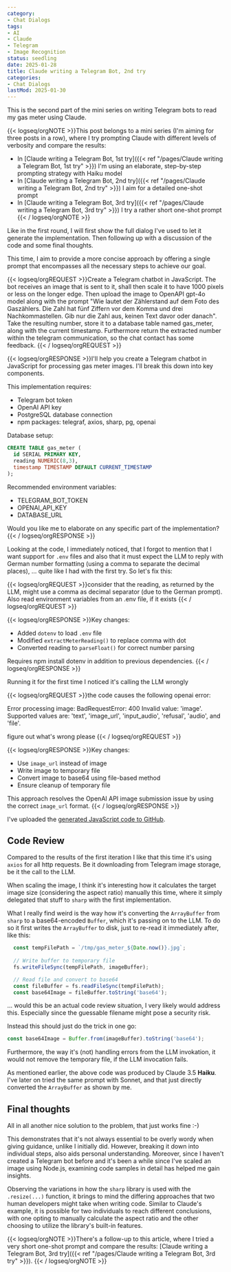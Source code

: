 ```yaml
---
category:
- Chat Dialogs
tags:
- AI
- Claude
- Telegram
- Image Recognition
status: seedling
date: 2025-01-28
title: Claude writing a Telegram Bot, 2nd try
categories:
- Chat Dialogs
lastMod: 2025-01-30
---
```

This is the second part of the mini series on writing Telegram bots to read my gas meter using Claude.

{{< logseq/orgNOTE >}}This post belongs to a mini series (I'm aiming for three posts in a row), where I try prompting Claude with different levels of verbosity and compare the results:
* In [Claude writing a Telegram Bot, 1st try]({{< ref "/pages/Claude writing a Telegram Bot, 1st try" >}}) I'm using an elaborate, step-by-step prompting strategy with Haiku model
* In [Claude writing a Telegram Bot, 2nd try]({{< ref "/pages/Claude writing a Telegram Bot, 2nd try" >}}) I aim for a detailed one-shot prompt
* In [Claude writing a Telegram Bot, 3rd try]({{< ref "/pages/Claude writing a Telegram Bot, 3rd try" >}}) I try a rather short one-shot prompt 
{{< / logseq/orgNOTE >}}

Like in the first round, I will first show the full dialog I've used to let it generate the implementation. Then following up with a discussion of the code and some final thoughts.

This time, I aim to provide a more concise approach by offering a single prompt that encompasses all the necessary steps to achieve our goal.

{{< logseq/orgREQUEST >}}Create a Telegram chatbot in JavaScript. The bot receives an image that is sent to it, shall then scale it to have 1000 pixels or less on the longer edge. Then upload the image to OpenAPI gpt-4o model along with the prompt "Wie lautet der Zählerstand auf dem Foto des Gaszählers. Die Zahl hat fünf Ziffern vor dem Komma und drei Nachkommastellen. Gib nur die Zahl aus, keinen Text davor oder danach". Take the resulting number, store it to a database table named gas_meter, along with the current timestamp. Furthermore return the extracted number within the telegram communication, so the chat contact has some feedback.
{{< / logseq/orgREQUEST >}}

{{< logseq/orgRESPONSE >}}I'll help you create a Telegram chatbot in JavaScript for processing gas meter images. I'll break this down into key components.

This implementation requires:
* Telegram bot token
* OpenAI API key
* PostgreSQL database connection
* npm packages: telegraf, axios, sharp, pg, openai


Database setup:
```sql
CREATE TABLE gas_meter (
  id SERIAL PRIMARY KEY,
  reading NUMERIC(8,3),
  timestamp TIMESTAMP DEFAULT CURRENT_TIMESTAMP
);
```

Recommended environment variables:

* TELEGRAM_BOT_TOKEN
* OPENAI_API_KEY
* DATABASE_URL


Would you like me to elaborate on any specific part of the implementation?
{{< / logseq/orgRESPONSE >}}

Looking at the code, I immediately noticed, that I forgot to mention that I want support for `.env` files and also that it must expect the LLM to reply with German number formatting (using a comma to separate the decimal places), ... quite like I had with the first try.
So let's fix this:

{{< logseq/orgREQUEST >}}consider that the reading, as returned by the LLM, might use a comma as decimal separator (due to the German prompt). Also read environment variables from an .env file, if it exists
{{< / logseq/orgREQUEST >}}

{{< logseq/orgRESPONSE >}}Key changes:

* Added `dotenv` to load `.env` file
* Modified `extractMeterReading()` to replace comma with dot
* Converted reading to `parseFloat()` for correct number parsing


Requires npm install dotenv in addition to previous dependencies.
{{< / logseq/orgRESPONSE >}}

Running it for the first time I noticed it's calling the LLM wrongly

{{< logseq/orgREQUEST >}}the code causes the following openai error:

Error processing image: BadRequestError: 400 Invalid value: 'image'. Supported values are: 'text', 'image_url', 'input_audio', 'refusal', 'audio', and 'file'.

figure out what's wrong please
{{< / logseq/orgREQUEST >}}

{{< logseq/orgRESPONSE >}}Key changes:

* Use `image_url` instead of image
* Write image to temporary file
* Convert image to base64 using file-based method
* Ensure cleanup of temporary file


This approach resolves the OpenAI API image submission issue by using the correct `image_url` format.
{{< / logseq/orgRESPONSE >}}

I've uploaded the [generated JavaScript code to GitHub](https://github.com/stesie/gaszaehler-bot-2/blob/main/telegram-gas-meter-bot.js).

## Code Review

Compared to the results of the first iteration I like that this time it's using `axios` for all http requests. Be it downloading from Telegram image storage, be it the call to the LLM.

When scaling the image, I think it's interesting how it calculates the target image size (considering the aspect ratio) manually this time, where it simply delegated that stuff to `sharp` with the first implementation.

What I really find weird is the way how it's converting the `ArrayBuffer` from `sharp` to a base64-encoded `Buffer`, which it's passing on to the LLM. To do so it first writes the `ArrayBuffer` to disk, just to re-read it immediately after, like this:
```js
  const tempFilePath = `/tmp/gas_meter_${Date.now()}.jpg`;
  
  // Write buffer to temporary file
  fs.writeFileSync(tempFilePath, imageBuffer);

  // Read file and convert to base64
  const fileBuffer = fs.readFileSync(tempFilePath);
  const base64Image = fileBuffer.toString('base64');
```
... would this be an actual code review situation, I very likely would address this.
Especially since the guessable filename might pose a security risk.

Instead this should just do the trick in one go:
```js
const base64Image = Buffer.from(imageBuffer).toString('base64');
```

Furthermore, the way it's (not) handling errors from the LLM invokation, it would not remove the temporary file, if the LLM invocation fails.

As mentioned earlier, the above code was produced by Claude 3.5 **Haiku**. I've later on tried the same prompt with Sonnet, and that just directly converted the `ArrayBuffer` as shown by me.

## Final thoughts

All in all another nice solution to the problem, that just works fine :-)

This demonstrates that it's not always essential to be overly wordy when giving guidance, unlike I initially did. However, breaking it down into individual steps, also aids personal understanding. Moreover, since I haven't created a Telegram bot before and it's been a while since I've scaled an image using Node.js, examining code samples in detail has helped me gain insights.

Observing the variations in how the `sharp` library is used with the `.resize(...)` function, it brings to mind the differing approaches that two human developers might take when writing code. Similar to Claude's example, it is possible for two individuals to reach different conclusions, with one opting to manually calculate the aspect ratio and the other choosing to utilize the library's built-in features.

{{< logseq/orgNOTE >}}There's a follow-up to this article, where I tried a very short one-shot prompt and compare the results: [Claude writing a Telegram Bot, 3rd try]({{< ref "/pages/Claude writing a Telegram Bot, 3rd try" >}}).
{{< / logseq/orgNOTE >}}

